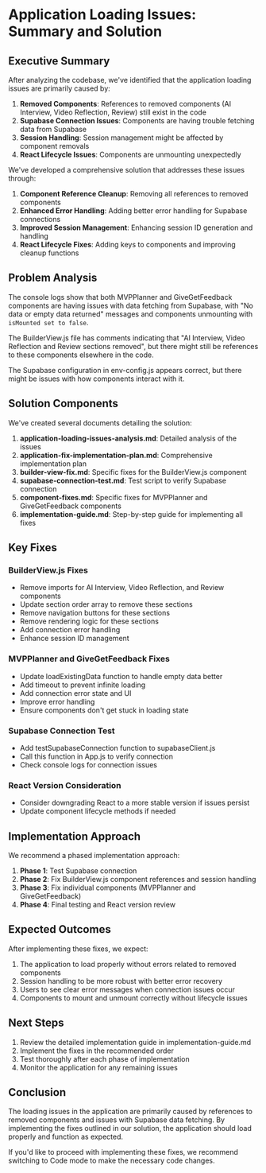 # Application Loading Issues: Summary and Solution

## Executive Summary

After analyzing the codebase, we've identified that the application loading issues are primarily caused by:

1. **Removed Components**: References to removed components (AI Interview, Video Reflection, Review) still exist in the code
2. **Supabase Connection Issues**: Components are having trouble fetching data from Supabase
3. **Session Handling**: Session management might be affected by component removals
4. **React Lifecycle Issues**: Components are unmounting unexpectedly

We've developed a comprehensive solution that addresses these issues through:

1. **Component Reference Cleanup**: Removing all references to removed components
2. **Enhanced Error Handling**: Adding better error handling for Supabase connections
3. **Improved Session Management**: Enhancing session ID generation and handling
4. **React Lifecycle Fixes**: Adding keys to components and improving cleanup functions

## Problem Analysis

The console logs show that both MVPPlanner and GiveGetFeedback components are having issues with data fetching from Supabase, with "No data or empty data returned" messages and components unmounting with `isMounted set to false`.

The BuilderView.js file has comments indicating that "AI Interview, Video Reflection and Review sections removed", but there might still be references to these components elsewhere in the code.

The Supabase configuration in env-config.js appears correct, but there might be issues with how components interact with it.

## Solution Components

We've created several documents detailing the solution:

1. **application-loading-issues-analysis.md**: Detailed analysis of the issues
2. **application-fix-implementation-plan.md**: Comprehensive implementation plan
3. **builder-view-fix.md**: Specific fixes for the BuilderView.js component
4. **supabase-connection-test.md**: Test script to verify Supabase connection
5. **component-fixes.md**: Specific fixes for MVPPlanner and GiveGetFeedback components
6. **implementation-guide.md**: Step-by-step guide for implementing all fixes

## Key Fixes

### BuilderView.js Fixes

- Remove imports for AI Interview, Video Reflection, and Review components
- Update section order array to remove these sections
- Remove navigation buttons for these sections
- Remove rendering logic for these sections
- Add connection error handling
- Enhance session ID management

### MVPPlanner and GiveGetFeedback Fixes

- Update loadExistingData function to handle empty data better
- Add timeout to prevent infinite loading
- Add connection error state and UI
- Improve error handling
- Ensure components don't get stuck in loading state

### Supabase Connection Test

- Add testSupabaseConnection function to supabaseClient.js
- Call this function in App.js to verify connection
- Check console logs for connection issues

### React Version Consideration

- Consider downgrading React to a more stable version if issues persist
- Update component lifecycle methods if needed

## Implementation Approach

We recommend a phased implementation approach:

1. **Phase 1**: Test Supabase connection
2. **Phase 2**: Fix BuilderView.js component references and session handling
3. **Phase 3**: Fix individual components (MVPPlanner and GiveGetFeedback)
4. **Phase 4**: Final testing and React version review

## Expected Outcomes

After implementing these fixes, we expect:

1. The application to load properly without errors related to removed components
2. Session handling to be more robust with better error recovery
3. Users to see clear error messages when connection issues occur
4. Components to mount and unmount correctly without lifecycle issues

## Next Steps

1. Review the detailed implementation guide in implementation-guide.md
2. Implement the fixes in the recommended order
3. Test thoroughly after each phase of implementation
4. Monitor the application for any remaining issues

## Conclusion

The loading issues in the application are primarily caused by references to removed components and issues with Supabase data fetching. By implementing the fixes outlined in our solution, the application should load properly and function as expected.

If you'd like to proceed with implementing these fixes, we recommend switching to Code mode to make the necessary code changes.